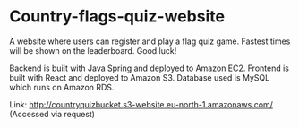 # Country-flags-quiz-website

A website where users can register and play a flag quiz game. Fastest times will be shown on the leaderboard. Good luck!

Backend is built with Java Spring and deployed to Amazon EC2.
Frontend is built with React and deployed to Amazon S3. 
Database used is MySQL which runs on Amazon RDS.

Link: http://countryquizbucket.s3-website.eu-north-1.amazonaws.com/ 
(Accessed via request)
